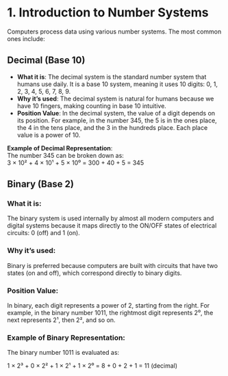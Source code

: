 # 1. Introduction to Number Systems

Computers process data using various number systems. The most common ones include:

## **Decimal (Base 10)**  
- **What it is**: The decimal system is the standard number system that humans use daily. It is a base 10 system, meaning it uses 10 digits: 0, 1, 2, 3, 4, 5, 6, 7, 8, 9.
- **Why it’s used**: The decimal system is natural for humans because we have 10 fingers, making counting in base 10 intuitive.
- **Position Value**: In the decimal system, the value of a digit depends on its position. For example, in the number 345, the 5 is in the ones place, the 4 in the tens place, and the 3 in the hundreds place. Each place value is a power of 10.

**Example of Decimal Representation**:  
The number 345 can be broken down as:  
3 × 10² + 4 × 10¹ + 5 × 10⁰ = 300 + 40 + 5 = 345 

## Binary (Base 2)

### What it is:
The binary system is used internally by almost all modern computers and digital systems because it maps directly to the ON/OFF states of electrical circuits: 0 (off) and 1 (on).

### Why it’s used:
Binary is preferred because computers are built with circuits that have two states (on and off), which correspond directly to binary digits.

### Position Value:
In binary, each digit represents a power of 2, starting from the right. For example, in the binary number 1011, the rightmost digit represents 2⁰, the next represents 2¹, then 2², and so on.

### Example of Binary Representation:
The binary number 1011 is evaluated as:

1 × 2³ + 0 × 2² + 1 × 2¹ + 1 × 2⁰ = 8 + 0 + 2 + 1 = 11 (decimal)



